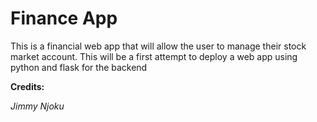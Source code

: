# Finance App

This is a financial web app that will allow the user to manage their stock market account. This will be a first attempt to deploy a web app using python and flask for the backend

__Credits:__

_Jimmy Njoku_
